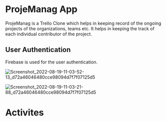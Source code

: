 # ProjeManag App
ProjeManag is a Trello Clone which helps in keeping record of the ongoing projects of the organizations, teams etc. It
helps in keeping the track of each individual contributor of the project.

## User Authentication 
Firebase is used for the user authentication.

![Screenshot_2022-08-19-11-03-52-13_d72a46046480cce98094d7f7f07125d5](https://user-images.githubusercontent.com/64521665/185550512-33b3b2b7-c50d-4964-8c75-e1db5107be6b.jpg)

![Screenshot_2022-08-19-11-03-21-88_d72a46046480cce98094d7f7f07125d5](https://user-images.githubusercontent.com/64521665/185550513-5775774c-54eb-4412-9e18-7e56fac9ccdf.jpg)

# Activites
